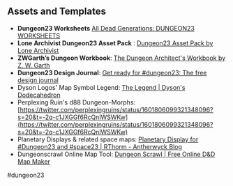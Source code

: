 ## Assets and Templates
- **Dungeon23 Worksheets** [All Dead Generations: DUNGEON23 WORKSHEETS](https://alldeadgenerations.blogspot.com/2022/12/dungeon23-worksheets.html#more)
- **Lone Archivist Dungeon23 Asset Pack** : [Dungeon23 Asset Pack by Lone Archivist](https://lonearchivist.itch.io/dungeon23)
- **ZWGarth’s Dungeon Workbook**: [The Dungeon Architect's Workbook by Z. W. Garth](https://zwgarth.itch.io/dungeon-workbook)
- **Dungeon23 Design Journal**: [Get ready for #dungeon23: The free design journal](https://pandiongames.substack.com/p/get-ready-for-dungeon23-the-free?utm_source=twitter&utm_campaign=auto_share&r=18ul2d)
- Dyson Logos' Map Symbol Legend: [The Legend | Dyson's Dodecahedron](https://dysonlogos.blog/2020/09/22/the-legend/)
- Perplexing Ruin's d88 Dungeon-Morphs: [https://twitter.com/perplexingruins/status/1601806099321348096?s=20&t=-2q-c1JXGGf6RcQnlWSWKw](https://twitter.com/perplexingruins/status/1601806099321348096?s=20&t=-2q-c1JXGGf6RcQnlWSWKw)
- Planetary Displays & related space maps: [Planetary Display for #Dungeon23 and #space23 | RThorm - Antherwyck Blog](https://rthorm.wordpress.com/2022/12/10/planetary-display-for-dungeon23-and-space23/)
- Dungeonscrawl Online Map Tool: [Dungeon Scrawl | Free Online D&D Map Maker](https://dungeonscrawl.com)



#dungeon23
